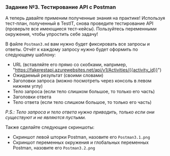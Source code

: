 <h3 id="задание-4-тестирование-api-с-postman">Задание №3. Тестирование API с Postman</h3>

А теперь давайте применим полученные знания на практике! Используя тест-план, полученный в TestIT, снова проведите тестирование API (проверьте все имеющиеся тест-кейсы). Пользуйтесь переменными окружения, чтобы упростить себе задачу! 

В файле `Postman3.md` вам нужно будет фиксировать все запросы и ответы. Отчёт к каждому запросу нужно будет оформить по следующему шаблону:

- URL (вставляйте его прямо со скобками, например, "https://fakerestapi.azurewebsites.net/api/v1/Activities/{{activity_id}}")
- Ожидаемый результат (своими словами)
- Заголовки запроса (можно посмотреть через консоль в левом нижнем углу)
- Тело запроса (если тело слишком большое, то только его часть)
- Заголовки ответа
- Тело ответа (если тело слишком большое, то только его часть)

_P.S.: Тело запроса и тело ответа нужно приводить, только если они существуют и не являются пустыми._

Также сделайте следующие скриншоты:
- Скриншот левой шторки Postman, назовите его `Postman3.1.png`
- Скриншот переменных окружения и глобальных переменных Postman, назовите его `Postman3.2.png`

